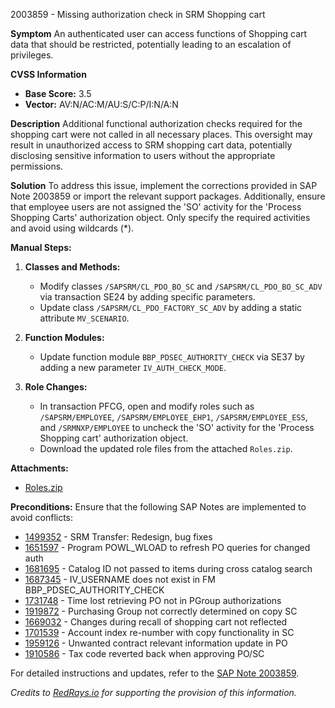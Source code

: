 2003859 - Missing authorization check in SRM Shopping cart

**Symptom**
An authenticated user can access functions of Shopping cart data that should be restricted, potentially leading to an escalation of privileges.

**CVSS Information**
- **Base Score:** 3.5
- **Vector:** AV:N/AC:M/AU:S/C:P/I:N/A:N

**Description**
Additional functional authorization checks required for the shopping cart were not called in all necessary places. This oversight may result in unauthorized access to SRM shopping cart data, potentially disclosing sensitive information to users without the appropriate permissions.

**Solution**
To address this issue, implement the corrections provided in SAP Note 2003859 or import the relevant support packages. Additionally, ensure that employee users are not assigned the 'SO' activity for the 'Process Shopping Carts' authorization object. Only specify the required activities and avoid using wildcards (*).

**Manual Steps:**
1. **Classes and Methods:**
   - Modify classes `/SAPSRM/CL_PDO_BO_SC` and `/SAPSRM/CL_PDO_BO_SC_ADV` via transaction SE24 by adding specific parameters.
   - Update class `/SAPSRM/CL_PDO_FACTORY_SC_ADV` by adding a static attribute `MV_SCENARIO`.

2. **Function Modules:**
   - Update function module `BBP_PDSEC_AUTHORITY_CHECK` via SE37 by adding a new parameter `IV_AUTH_CHECK_MODE`.

3. **Role Changes:**
   - In transaction PFCG, open and modify roles such as `/SAPSRM/EMPLOYEE`, `/SAPSRM/EMPLOYEE_EHP1`, `/SAPSRM/EMPLOYEE_ESS`, and `/SRMNXP/EMPLOYEE` to uncheck the 'SO' activity for the 'Process Shopping cart' authorization object.
   - Download the updated role files from the attached `Roles.zip`.

**Attachments:**
- [Roles.zip](https://me.sap.com/sap/support/sapnotes/public/services/attachment.htm?iv_key=012003146900000355412014&iv_version=0001&iv_guid=C86ED03A50229442BFCFC90503ED6595)

**Preconditions:**
Ensure that the following SAP Notes are implemented to avoid conflicts:
- [1499352](https://me.sap.com/notes/1499352) - SRM Transfer: Redesign, bug fixes
- [1651597](https://me.sap.com/notes/1651597) - Program POWL_WLOAD to refresh PO queries for changed auth
- [1681695](https://me.sap.com/notes/1681695) - Catalog ID not passed to items during cross catalog search
- [1687345](https://me.sap.com/notes/1687345) - IV_USERNAME does not exist in FM BBP_PDSEC_AUTHORITY_CHECK
- [1731748](https://me.sap.com/notes/1731748) - Time lost retrieving PO not in PGroup authorizations
- [1919872](https://me.sap.com/notes/1919872) - Purchasing Group not correctly determined on copy SC
- [1669032](https://me.sap.com/notes/1669032) - Changes during recall of shopping cart not reflected
- [1701539](https://me.sap.com/notes/1701539) - Account index re-number with copy functionality in SC
- [1959126](https://me.sap.com/notes/1959126) - Unwanted contract relevant information update in PO
- [1910586](https://me.sap.com/notes/1910586) - Tax code reverted back when approving PO/SC

For detailed instructions and updates, refer to the [SAP Note 2003859](https://me.sap.com/notes/2003859).

*Credits to [RedRays.io](https://redrays.io) for supporting the provision of this information.*